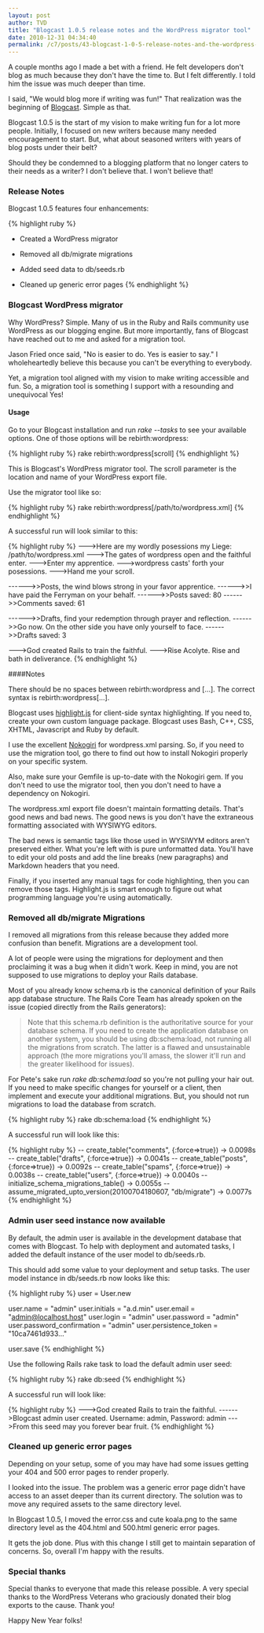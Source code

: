 ```yaml
---
layout: post
author: TVD
title: "Blogcast 1.0.5 release notes and the WordPress migrator tool"
date: 2010-12-31 04:34:40
permalink: /c7/posts/43-blogcast-1-0-5-release-notes-and-the-wordpress-migrator-tool
---
```


A couple months ago I made a bet with a friend. He felt developers don't blog as much because they don't have the time to. But I felt differently. I told him the issue was much deeper than time.

I said, "We would blog more if writing was fun!" That realization was the beginning of [Blogcast][1]. Simple as that.

Blogcast 1.0.5 is the start of my vision to make writing fun for a lot more people. Initially, I focused on new writers because many needed encouragement to start. But, what about seasoned writers with years of blog posts under their belt?

Should they be condemned to a blogging platform that no longer caters to their needs as a writer? I don't believe that. I won't believe that!

### Release Notes

Blogcast 1.0.5 features four enhancements:

{% highlight ruby %}
- Created a WordPress migrator

- Removed all db/migrate migrations

- Added seed data to db/seeds.rb

- Cleaned up generic error pages
{% endhighlight %}

### Blogcast WordPress migrator

Why WordPress? Simple. Many of us in the Ruby and Rails community use WordPress as our blogging engine. But more importantly, fans of Blogcast have reached out to me and asked for a migration tool.

Jason Fried once said, "No is easier to do. Yes is easier to say." I wholeheartedly believe this because you can't be everything to everybody.

Yet, a migration tool aligned with my vision to make writing accessible and fun. So, a migration tool is something I support with a resounding and unequivocal Yes!
 
#### Usage

Go to your Blogcast installation and run *rake --tasks* to see your available options. One of those options will be rebirth:wordpress:

{% highlight ruby %}
rake rebirth:wordpress[scroll]
{% endhighlight %}

This is Blogcast's WordPress migrator tool. The scroll parameter is the location and name of your WordPress export file.

Use the migrator tool like so:

{% highlight ruby %}
rake rebirth:wordpress[/path/to/wordpress.xml]
{% endhighlight %}

A successful run will look similar to this:

{% highlight ruby %}
--->Here are my wordly posessions my Liege: /path/to/wordpress.xml
--->The gates of wordpress open and the faithful enter.
--->Enter my apprentice.
--->wordpress casts' forth your posessions.
--->Hand me your scroll.

------>>Posts, the wind blows strong in your favor apprentice.
------>>I have paid the Ferryman on your behalf.
------>>Posts saved: 80
------>>Comments saved: 61

------>>Drafts, find your redemption through prayer and reflection.
------>>Go now. On the other side you have only yourself to face.
------>>Drafts saved: 3

--->God created Rails to train the faithful.
--->Rise Acolyte. Rise and bath in deliverance.
{% endhighlight %}

####Notes

There should be no spaces between rebirth:wordpress and [...]. The correct syntax is rebirth:wordpress[...].

Blogcast uses <a href="http://softwaremaniacs.org/soft/highlight/en/download/" rel="nofollow">highlight.js</a> for client-side syntax highlighting. If you need to, create your own custom language package. Blogcast uses Bash, C++, CSS, XHTML, Javascript and Ruby by default.

I use the excellent [Nokogiri][2] for wordpress.xml parsing. So, if you need to use the migration tool, go there to find out how to install Nokogiri properly on your specific system.

Also, make sure your Gemfile is up-to-date with the Nokogiri gem. If you don't need to use the migrator tool, then you don't need to have a dependency on Nokogiri.

The wordpress.xml export file doesn't maintain formatting details. That's good news and bad news. The good news is you don't have the extraneous formatting associated with WYSIWYG editors.

The bad news is semantic tags like those used in WYSIWYM editors aren't preserved either. What you're left with is pure unformatted data. You'll have to edit your old posts and add the line breaks (new paragraphs) and Markdown headers that you need.

Finally, if you inserted any manual tags for code highlighting, then you can remove those tags. Highlight.js is smart enough to figure out what programming language you're using automatically.


### Removed all db/migrate Migrations

I removed all migrations from this release because they added more confusion than benefit. Migrations are a development tool.

A lot of people were using the migrations for deployment and then proclaiming it was a bug when it didn't work. Keep in mind, you are not supposed to use migrations to deploy your Rails database.

Most of you already know schema.rb is the canonical definition of your Rails app database structure. The Rails Core Team has already spoken on the issue (copied directly from the Rails generators):

> Note that this schema.rb definition is
> the authoritative source for your
> database schema. If you need to create
> the application database on another
> system, you should be using
> db:schema:load, not running all the
> migrations from scratch. The latter is
> a flawed and unsustainable approach
> (the more migrations you'll amass, the
> slower it'll run and the greater
> likelihood for issues).


For Pete's sake run *rake db:schema:load* so you're not pulling your hair out. If you need to make specific changes for yourself or a client, then implement and execute your additional migrations. But, you should not run migrations to load the database from scratch.

{% highlight ruby %}
rake db:schema:load
{% endhighlight %}

A successful run will look like this:

{% highlight ruby %}
-- create_table("comments", {:force=>true})
   -> 0.0098s
-- create_table("drafts", {:force=>true})
   -> 0.0041s
-- create_table("posts", {:force=>true})
   -> 0.0092s
-- create_table("spams", {:force=>true})
   -> 0.0038s
-- create_table("users", {:force=>true})
   -> 0.0040s
-- initialize_schema_migrations_table()
   -> 0.0055s
-- assume_migrated_upto_version(20100704180607, "db/migrate")
   -> 0.0077s
{% endhighlight %}

### Admin user seed instance now available

By default, the admin user is available in the development database that comes with Blogcast. To help with deployment and automated tasks, I added the default instance of the user model to db/seeds.rb.

This should add some value to your deployment and setup tasks. The user model instance in db/seeds.rb now looks like this:

{% highlight ruby %}
user = User.new

user.name = "admin"
user.initials = "a.d.min"
user.email = "admin@localhost.host"
user.login = "admin"
user.password = "admin"
user.password_confirmation = "admin"
user.persistence_token = "10ca7461d933..."

user.save
{% endhighlight %}

Use the following Rails rake task to load the default admin user seed:

{% highlight ruby %}
rake db:seed
{% endhighlight %}

A successful run will look like:

{% highlight ruby %}
--->God created Rails to train the faithful.
------>Blogcast admin user created. Username: admin, Password: admin
--->From this seed may you forever bear fruit.
{% endhighlight %}

### Cleaned up generic error pages

Depending on your setup, some of you may have had some issues getting your 404 and 500 error pages to render properly.

I looked into the issue. The problem was a generic error page didn't have access to an asset deeper than its current directory. The solution was to move any required assets to the same directory level.

In Blogcast 1.0.5, I moved the error.css and cute koala.png to the same directory level as the 404.html and 500.html generic error pages.

It gets the job done. Plus with this change I still get to maintain separation of concerns. So, overall I'm happy with the results.

### Special thanks

Special thanks to everyone that made this release possible. A very special thanks to the WordPress Veterans who graciously donated their blog exports to the cause. Thank you!

Happy New Year folks!


  [1]: http://techoctave.com/blogcast
  [2]: http://nokogiri.org/tutorials/installing_nokogiri.html
